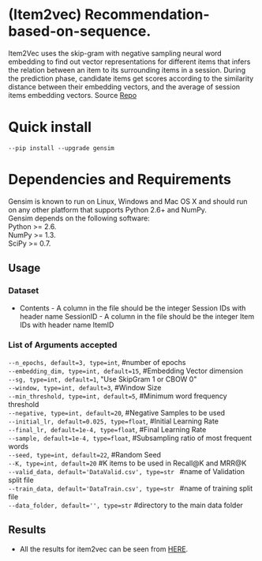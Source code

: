 # (Item2vec) Recommendation-based-on-sequence.
 
Item2Vec uses the skip-gram with negative sampling neural word embedding to find out vector representations for different items that infers the relation between an item to its surrounding items in a session. During the prediction phase, candidate items get scores according to the similarity distance between their embedding vectors, and the average of session items embedding vectors. Source [Repo](https://github.com/Bekyilma/Recommendation-based-on-sequence-)

# Quick install

```--pip install --upgrade gensim```

# Dependencies and Requirements

Gensim is known to run on Linux, Windows and Mac OS X and should run on any other platform that supports Python 2.6+ and NumPy. <br>
Gensim depends on the following software: <br>
Python >= 2.6. <br>
NumPy >= 1.3. <br>
SciPy >= 0.7. <br>

## Usage

### Dataset
- Contents
        - A column in the file should be the integer Session IDs with header name SessionID
        - A column in the file should be the integer Item IDs with header name ItemID

### List of Arguments accepted

```--n_epochs, default=3, type=int```,  #number of epochs <br>
```--embedding_dim, type=int, default=15```, #Embedding Vector dimension <br>
```--sg, type=int, default=1```, "Use SkipGram 1 or CBOW 0" <br>
```--window, type=int, default=3```, #Window Size <br>
```--min_threshold, type=int, default=5```, #Minimum word frequency threshold <br>
```--negative, type=int, default=20```, #Negative Samples to be used <br>
```--initial_lr, default=0.025, type=float```, #Initial Learning Rate <br>
```--final_lr, default=1e-4, type=float```, #Final Learning Rate <br>
```--sample, default=1e-4, type=float```, #Subsampling ratio of most frequent words <br>
```--seed, type=int, default=22```, #Random Seed <br>
```--K, type=int, default=20``` #K items to be used in Recall@K and MRR@K <br>
```--valid_data, default='DataValid.csv', type=str ``` #name of Validation split file <br>
```--train_data, default='DataTrain.csv', type=str ``` #name of training split file <br>
```--data_folder, default='', type=str``` #directory to the main data folder 

## Results
- All the results for item2vec can be seen from [HERE](https://github.com/mmaher22/iCV-SBR/blob/master/Results/Item2Vec.pdf).
